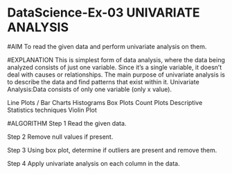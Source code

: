 # DataScience-Ex-03 UNIVARIATE ANALYSIS
#AIM
To read the given data and perform univariate analysis on them.

#EXPLANATION
This is simplest form of data analysis, where the data being analyzed consists of just one variable. Since it’s a single variable, it doesn’t deal with causes or relationships. The main purpose of univariate analysis is to describe the data and find patterns that exist within it.
Univariate Analysis:Data consists of only one variable (only x value).

Line Plots / Bar Charts
Histograms
Box Plots
Count Plots
Descriptive Statistics techniques
Violin Plot

#ALGORITHM
Step 1
Read the given data.

Step 2
Remove null values if present.

Step 3
Using box plot, determine if outliers are present and remove them.

Step 4
Apply univariate analysis on each column in the data.
